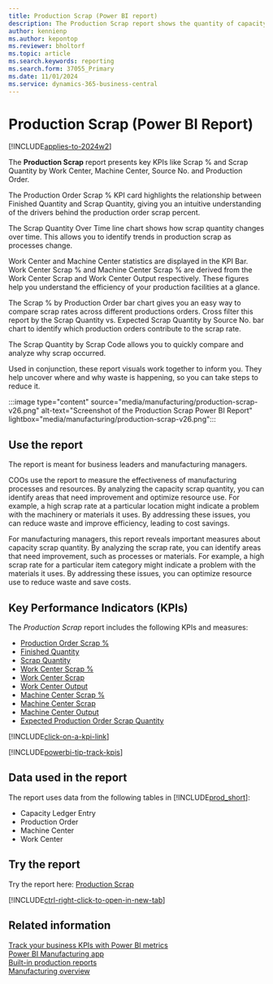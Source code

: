 ```yaml
---
title: Production Scrap (Power BI report)
description: The Production Scrap report shows the quantity of capacity scrap each month, with a breakdown by code, location, and item category.
author: kennienp
ms.author: kepontop
ms.reviewer: bholtorf
ms.topic: article
ms.search.keywords: reporting
ms.search.form: 37055_Primary
ms.date: 11/01/2024
ms.service: dynamics-365-business-central
---
```


# Production Scrap (Power BI Report)

[!INCLUDE[applies-to-2024w2](includes/applies-to-2024w2.md)]

The **Production Scrap** report presents key KPIs like Scrap % and Scrap Quantity by Work Center, Machine Center, Source No. and Production Order.

The Production Order Scrap % KPI card highlights the relationship between Finished Quantity and Scrap Quantity, giving you an intuitive understanding of the drivers behind the production order scrap percent.

The Scrap Quantity Over Time line chart shows how scrap quantity changes over time. This allows you to identify trends in production scrap as processes change.

Work Center and Machine Center statistics are displayed in the KPI Bar. Work Center Scrap % and Machine Center Scrap % are derived from the Work Center Scrap and Work Center Output respectively. These figures help you understand the efficiency of your production facilities at a glance.

The Scrap % by Production Order bar chart gives you an easy way to compare scrap rates across different productions orders. Cross filter this report by the Scrap Quantity vs. Expected Scrap Quantity by Source No. bar chart to identify which production orders contribute to the scrap rate.

The Scrap Quantity by Scrap Code allows you to quickly compare and analyze why scrap occurred.

Used in conjunction, these report visuals work together to inform you. They help uncover where and why waste is happening, so you can take steps to reduce it.

:::image type="content" source="media/manufacturing/production-scrap-v26.png" alt-text="Screenshot of the Production Scrap Power BI Report" lightbox="media/manufacturing/production-scrap-v26.png":::

## Use the report

The report is meant for business leaders and manufacturing managers.

COOs use the report to measure the effectiveness of manufacturing processes and resources. By analyzing the capacity scrap quantity, you can identify areas that need improvement and optimize resource use. For example, a high scrap rate at a particular location might indicate a problem with the machinery or materials it uses. By addressing these issues, you can reduce waste and improve efficiency, leading to cost savings.

For manufacturing managers, this report reveals important measures about capacity scrap quantity. By analyzing the scrap rate, you can identify areas that need improvement, such as processes or materials. For example, a high scrap rate for a particular item category might indicate a problem with the materials it uses. By addressing these issues, you can optimize resource use to reduce waste and save costs.

## Key Performance Indicators (KPIs)

The *Production Scrap* report includes the following KPIs and measures:

- [Production Order Scrap %](manufacturing-powerbi-kpis.md#production-order-scrap-percent)
- [Finished Quantity](manufacturing-powerbi-kpis.md#finished-quantity)
- [Scrap Quantity](manufacturing-powerbi-kpis.md#scrap-quantity)
- [Work Center Scrap %](manufacturing-powerbi-kpis.md#work-center-scrap-percent)
- [Work Center Scrap](manufacturing-powerbi-kpis.md#work-center-scrap)
- [Work Center Output](manufacturing-powerbi-kpis.md#work-center-output)
- [Machine Center Scrap %](manufacturing-powerbi-kpis.md#machine-center-scrap-percent)
- [Machine Center Scrap](manufacturing-powerbi-kpis.md#machine-center-scrap)
- [Machine Center Output](manufacturing-powerbi-kpis.md#machine-center-output)
- [Expected Production Order Scrap Quantity](manufacturing-powerbi-kpis.md#expected-production-order-scrap-quantity)

[!INCLUDE[click-on-a-kpi-link](includes/click-on-a-kpi-link.md)]

[!INCLUDE[powerbi-tip-track-kpis](includes/powerbi-tip-track-kpis.md)]

## Data used in the report

The report uses data from the following tables in [!INCLUDE[prod_short](includes/prod_short.md)]:

- Capacity Ledger Entry
- Production Order
- Machine Center
- Work Center

## Try the report

Try the report here: [Production Scrap](https://businesscentral.dynamics.com?page=37055)

[!INCLUDE[ctrl-right-click-to-open-in-new-tab](includes/ctrl-right-click-to-open-in-new-tab.md)]

## Related information

[Track your business KPIs with Power BI metrics](track-kpis-with-power-bi-metrics.md)  
[Power BI Manufacturing app](manufacturing-powerbi-app.md)  
[Built-in production reports](production-reports.md)  
[Manufacturing overview](production-manage-manufacturing.md)
